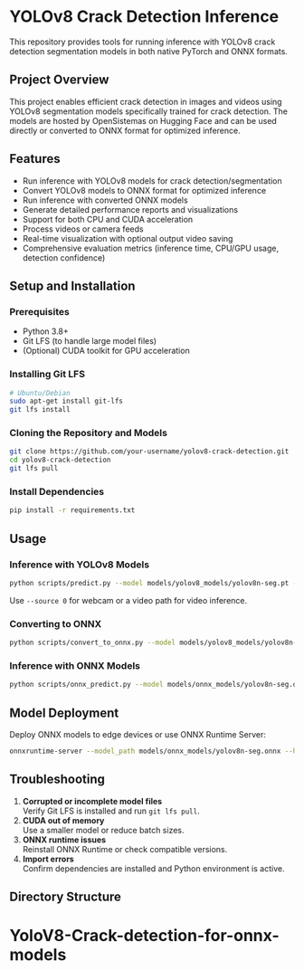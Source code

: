 # YOLOv8 Crack Detection Inference

This repository provides tools for running inference with YOLOv8 crack detection segmentation models in both native PyTorch and ONNX formats.

## Project Overview

This project enables efficient crack detection in images and videos using YOLOv8 segmentation models specifically trained for crack detection. The models are hosted by OpenSistemas on Hugging Face and can be used directly or converted to ONNX format for optimized inference.

## Features

- Run inference with YOLOv8 models for crack detection/segmentation
- Convert YOLOv8 models to ONNX format for optimized inference
- Run inference with converted ONNX models
- Generate detailed performance reports and visualizations
- Support for both CPU and CUDA acceleration
- Process videos or camera feeds
- Real-time visualization with optional output video saving
- Comprehensive evaluation metrics (inference time, CPU/GPU usage, detection confidence)

## Setup and Installation

### Prerequisites
- Python 3.8+
- Git LFS (to handle large model files)
- (Optional) CUDA toolkit for GPU acceleration

### Installing Git LFS
```bash
# Ubuntu/Debian
sudo apt-get install git-lfs
git lfs install
```

### Cloning the Repository and Models
```bash
git clone https://github.com/your-username/yolov8-crack-detection.git
cd yolov8-crack-detection
git lfs pull
```

### Install Dependencies
```bash
pip install -r requirements.txt
```

## Usage

### Inference with YOLOv8 Models
```bash
python scripts/predict.py --model models/yolov8_models/yolov8n-seg.pt --source data/images/test.jpg
```
Use `--source 0` for webcam or a video path for video inference.

### Converting to ONNX
```bash
python scripts/convert_to_onnx.py --model models/yolov8_models/yolov8n-seg.pt --output models/onnx_models/yolov8n-seg.onnx
```

### Inference with ONNX Models
```bash
python scripts/onnx_predict.py --model models/onnx_models/yolov8n-seg.onnx --source data/images/test.jpg
```

## Model Deployment

Deploy ONNX models to edge devices or use ONNX Runtime Server:
```bash
onnxruntime-server --model_path models/onnx_models/yolov8n-seg.onnx --http_port 8001
```

## Troubleshooting

1. **Corrupted or incomplete model files**  
   Verify Git LFS is installed and run `git lfs pull`.
2. **CUDA out of memory**  
   Use a smaller model or reduce batch sizes.
3. **ONNX runtime issues**  
   Reinstall ONNX Runtime or check compatible versions.
4. **Import errors**  
   Confirm dependencies are installed and Python environment is active.

## Directory Structure
# YoloV8-Crack-detection-for-onnx-models
